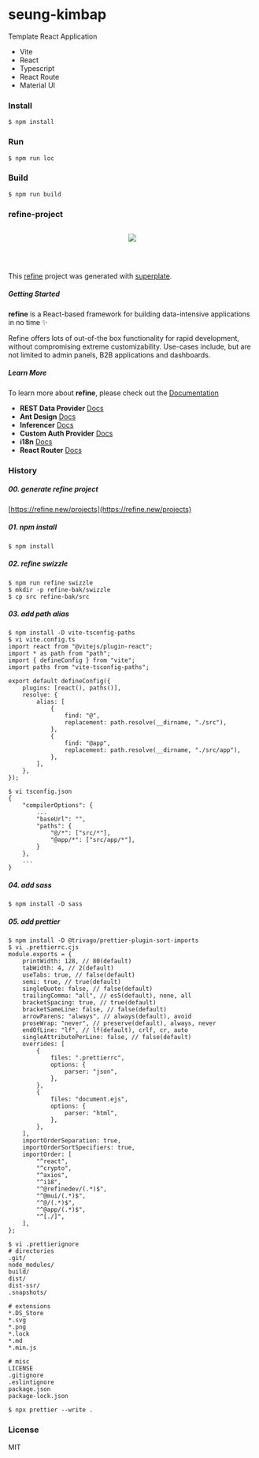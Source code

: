 # seung-kimbap

Template React Application

- Vite
- React
- Typescript
- React Route
- Material UI

### Install

```console
$ npm install
```

### Run

```console
$ npm run loc
```

### Build

```console
$ npm run build
```

### refine-project

<div align="center" style="margin: 30px;">
    <a href="https://refine.dev">
    <img src="https://refine.ams3.cdn.digitaloceanspaces.com/refine_logo.png"  align="center" />
    </a>
</div>
<br/>

This [refine](https://github.com/refinedev/refine) project was generated with [superplate](https://github.com/pankod/superplate).

##### Getting Started

**refine** is a React-based framework for building data-intensive applications in no time ✨

Refine offers lots of out-of-the box functionality for rapid development, without compromising extreme customizability. Use-cases include, but are not limited to admin panels, B2B applications and dashboards.

##### Learn More

To learn more about **refine**, please check out the [Documentation](https://refine.dev/docs)

- **REST Data Provider** [Docs](https://refine.dev/docs/core/providers/data-provider/#overview)
- **Ant Design** [Docs](https://refine.dev/docs/ui-frameworks/antd/tutorial/)
- **Inferencer** [Docs](https://refine.dev/docs/packages/documentation/inferencer)
- **Custom Auth Provider** [Docs](https://refine.dev/docs/core/providers/auth-provider/)
- **i18n** [Docs](https://refine.dev/docs/core/providers/i18n-provider/)
- **React Router** [Docs](https://refine.dev/docs/core/providers/router-provider/)

### History

##### 00. generate refine project

[https://refine.new/projects](https://refine.new/projects)

##### 01. npm install

```console
$ npm install
```

##### 02. refine swizzle

```console
$ npm run refine swizzle
$ mkdir -p refine-bak/swizzle
$ cp src refine-bak/src
```

##### 03. add path alias

```console
$ npm install -D vite-tsconfig-paths
$ vi vite.config.ts
import react from "@vitejs/plugin-react";
import * as path from "path";
import { defineConfig } from "vite";
import paths from "vite-tsconfig-paths";

export default defineConfig({
	plugins: [react(), paths()],
	resolve: {
		alias: [
			{
				find: "@",
				replacement: path.resolve(__dirname, "./src"),
			},
			{
				find: "@app",
				replacement: path.resolve(__dirname, "./src/app"),
			},
		],
	},
});

$ vi tsconfig.json
{
	"compilerOptions": {
		...
		"baseUrl": "",
		"paths": {
			"@/*": ["src/*"],
			"@app/*": ["src/app/*"],
		}
	},
	...
}
```

##### 04. add sass

```console
$ npm install -D sass
```

##### 05. add prettier

```console
$ npm install -D @trivago/prettier-plugin-sort-imports
$ vi .prettierrc.cjs
module.exports = {
	printWidth: 128, // 80(default)
	tabWidth: 4, // 2(default)
	useTabs: true, // false(default)
	semi: true, // true(default)
	singleQuote: false, // false(default)
	trailingComma: "all", // es5(default), none, all
	bracketSpacing: true, // true(default)
	bracketSameLine: false, // false(default)
	arrowParens: "always", // always(default), avoid
	proseWrap: "never", // preserve(default), always, never
	endOfLine: "lf", // lf(default), crlf, cr, auto
	singleAttributePerLine: false, // false(default)
	overrides: [
		{
			files: ".prettierrc",
			options: {
				parser: "json",
			},
		},
		{
			files: "document.ejs",
			options: {
				parser: "html",
			},
		},
	],
	importOrderSeparation: true,
	importOrderSortSpecifiers: true,
	importOrder: [
		"^react",
		"^crypto",
		"^axios",
		"^i18",
		"^@refinedev/(.*)$",
		"^@mui/(.*)$",
		"^@/(.*)$",
		"^@app/(.*)$",
		"^[./]",
	],
};

$ vi .prettierignore
# directories
.git/
node_modules/
build/
dist/
dist-ssr/
.snapshots/

# extensions
*.DS_Store
*.svg
*.png
*.lock
*.md
*.min.js

# misc
LICENSE
.gitignore
.eslintignore
package.json
package-lock.json

$ npx prettier --write .
```

### License

MIT
